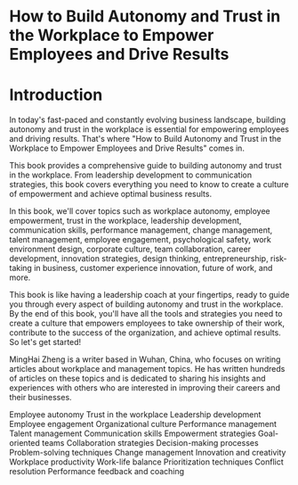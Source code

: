 # How to Build Autonomy and Trust in the Workplace to Empower Employees and Drive Results

# Introduction

In today's fast-paced and constantly evolving business landscape, building autonomy and trust in the workplace is essential for empowering employees and driving results. That's where "How to Build Autonomy and Trust in the Workplace to Empower Employees and Drive Results" comes in.

This book provides a comprehensive guide to building autonomy and trust in the workplace. From leadership development to communication strategies, this book covers everything you need to know to create a culture of empowerment and achieve optimal business results.

In this book, we'll cover topics such as workplace autonomy, employee empowerment, trust in the workplace, leadership development, communication skills, performance management, change management, talent management, employee engagement, psychological safety, work environment design, corporate culture, team collaboration, career development, innovation strategies, design thinking, entrepreneurship, risk-taking in business, customer experience innovation, future of work, and more.

This book is like having a leadership coach at your fingertips, ready to guide you through every aspect of building autonomy and trust in the workplace. By the end of this book, you'll have all the tools and strategies you need to create a culture that empowers employees to take ownership of their work, contribute to the success of the organization, and achieve optimal results. So let's get started!

MingHai Zheng is a writer based in Wuhan, China, who focuses on writing articles about workplace and management topics. He has written hundreds of articles on these topics and is dedicated to sharing his insights and experiences with others who are interested in improving their careers and their businesses.


Employee autonomy
Trust in the workplace
Leadership development
Employee engagement
Organizational culture
Performance management
Talent management
Communication skills
Empowerment strategies
Goal-oriented teams
Collaboration strategies
Decision-making processes
Problem-solving techniques
Change management
Innovation and creativity
Workplace productivity
Work-life balance
Prioritization techniques
Conflict resolution
Performance feedback and coaching
